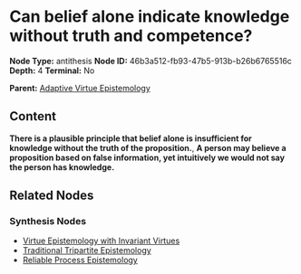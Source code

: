 # Can belief alone indicate knowledge without truth and competence?

**Node Type:** antithesis
**Node ID:** 46b3a512-fb93-47b5-913b-b26b6765516c
**Depth:** 4
**Terminal:** No

**Parent:** [Adaptive Virtue Epistemology](adaptive-virtue-epistemology-synthesis-bd25f0cb-441a-4638-9f12-84d233d9e12e.md)

## Content

**There is a plausible principle that belief alone is insufficient for knowledge without the truth of the proposition.**, **A person may believe a proposition based on false information, yet intuitively we would not say the person has knowledge.**

## Related Nodes

### Synthesis Nodes

- [Virtue Epistemology with Invariant Virtues](virtue-epistemology-with-invariant-virtues-synthesis-b53588ad-3d7d-41e2-9cf3-9fd7f986e0d8.md)
- [Traditional Tripartite Epistemology](traditional-tripartite-epistemology-synthesis-08b97b15-764a-4b81-9b07-dea304a8dbcd.md)
- [Reliable Process Epistemology](reliable-process-epistemology-synthesis-33b6ab77-9c12-42c8-8e20-8db5736aa1a3.md)
